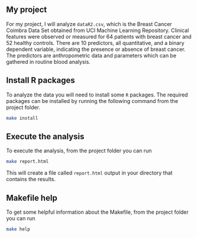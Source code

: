 ## My project

For my project, I will analyze `dataR2.csv`, which is the Breast Cancer Coimbra Data Set obtained from UCI Machine Learning Repository. Clinical features were observed or measured for 64 patients with breast cancer and 52 healthy controls. There are 10 predictors, all quantitative, and a binary dependent variable, indicating the presence or absence of breast cancer.
The predictors are anthropometric data and parameters which can be gathered in routine blood analysis.
 

## Install R packages

To analyze the data you will need to install some `R` packages. The required packages can be installed by running the following command from the project folder. 

``` bash
make install
```

## Execute the analysis

To execute the analysis, from the project folder you can run

``` bash
make report.html
```

This will create a file called `report.html` output in your directory that contains the results. 


## Makefile help

To get some helpful information about the Makefile, from the project folder you can run

``` bash
make help
```
